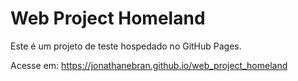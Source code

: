 # Web Project Homeland

Este é um projeto de teste hospedado no GitHub Pages.

Acesse em: https://jonathanebran.github.io/web_project_homeland
